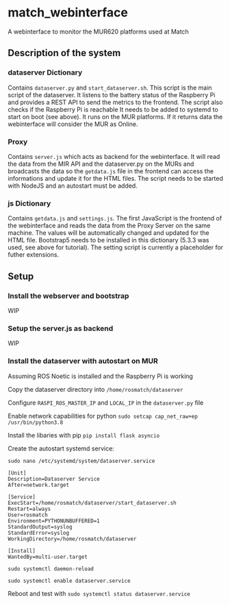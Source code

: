 # match_webinterface
A webinterface to monitor the MUR620 platforms used at Match

## Description of the system

### dataserver Dictionary
Contains `dataserver.py` and `start_dataserver.sh`. This script is the main script of the dataserver. It listens to the battery status of the Raspberry Pi and provides a REST API to send the metrics to the frontend. The script also checks if the Raspberry Pi is reachable It needs to be added to systemd to start on boot (see above). It runs on the MUR platforms. If it returns data the webinterface will consider the MUR as Online.

### Proxy
Contains `server.js` which acts as backend for the webinterface. It will read the data from the MIR API and the dataserver.py on the MURs and broadcasts the data so the `getdata.js` file in the frontend can access the informations and update it for the HTML files. The script needs to be started with NodeJS and an autostart must be added.

### js Dictionary
Contains `getdata.js` and `settings.js`. The first JavaScript is the frontend of the webinterface and reads the data from the Proxy Server on the same machine. The values will be automatically changed and updated for the HTML file. Bootstrap5 needs to be installed in this dictionary (5.3.3 was used, see above for tutorial). The setting script is currently a placeholder for futher extensions.

## Setup

### Install the webserver and bootstrap
WIP

### Setup the server.js as backend
WIP

### Install the dataserver with autostart on MUR
Assuming ROS Noetic is installed and the Raspberry Pi is working

Copy the dataserver directory into `/home/rosmatch/dataserver`

Configure `RASPI_ROS_MASTER_IP` and `LOCAL_IP` in the `dataserver.py` file

Enable network capabilities for python `sudo setcap cap_net_raw+ep /usr/bin/python3.8`

Install the libaries with pip `pip install flask asyncio`

Create the autostart systemd service:

`sudo nano /etc/systemd/system/dataserver.service`

```
[Unit]
Description=Dataserver Service
After=network.target

[Service]
ExecStart=/home/rosmatch/dataserver/start_dataserver.sh
Restart=always
User=rosmatch
Environment=PYTHONUNBUFFERED=1
StandardOutput=syslog
StandardError=syslog
WorkingDirectory=/home/rosmatch/dataserver

[Install]
WantedBy=multi-user.target
```

`sudo systemctl daemon-reload`

`sudo systemctl enable dataserver.service`

Reboot and test with `sudo systemctl status dataserver.service`